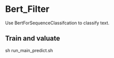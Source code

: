 # Bert_Filter

Use BertForSequenceClassifcation to classify text.

## Train and valuate

sh run_main_predict.sh
